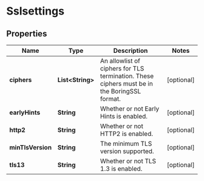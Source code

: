 # Sslsettings

## Properties
Name | Type | Description | Notes
------------ | ------------- | ------------- | -------------
**ciphers** | **List&lt;String&gt;** | An allowlist of ciphers for TLS termination. These ciphers must be in the BoringSSL format. |  [optional]
**earlyHints** | **String** | Whether or not Early Hints is enabled. |  [optional]
**http2** | **String** | Whether or not HTTP2 is enabled. |  [optional]
**minTlsVersion** | **String** | The minimum TLS version supported. |  [optional]
**tls13** | **String** | Whether or not TLS 1.3 is enabled. |  [optional]
